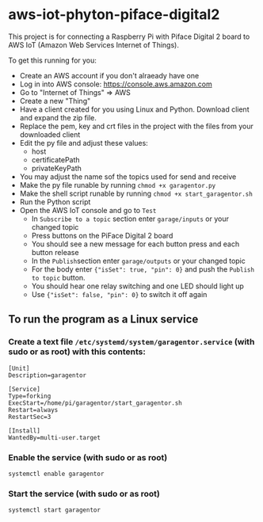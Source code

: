 # aws-iot-phyton-piface-digital2

This project is for connecting a Raspberry Pi with Piface Digital 2 board to AWS IoT (Amazon Web Services Internet of Things).

To get this running for you:

- Create an AWS account if you don't alraeady have one
- Log in into AWS console: https://console.aws.amazon.com
- Go to "Internet of Things" => AWS
- Create a new "Thing"
- Have a client created for you using Linux and Python. Download client and expand the zip file.
- Replace the pem, key and crt files in the project with the files from your downloaded client
- Edit the py file and adjust these values:
  - host
  - certificatePath 
  - privateKeyPath 
- You may adjust the name sof the topics used for send and receive
- Make the py file runable by running `chmod +x garagentor.py`
- Make the shell script runable by running `chmod +x start_garagentor.sh`
- Run the Python script
- Open the AWS IoT console and go to `Test`
  - In `Subscribe to a topic` section enter `garage/inputs` or your changed topic
  - Press buttons on the PiFace Digital 2 board
  - You should see a new message for each button press and each button release
  - In the `Publish`section enter `garage/outputs` or your changed topic
  - For the body enter `{"isSet": true, "pin": 0}` and push the `Publish to topic` button.
  - You should hear one relay switching and one LED should light up
  - Use `{"isSet": false, "pin": 0}` to switch it off again

## To run the program as a Linux service
### Create a text file `/etc/systemd/system/garagentor.service` (with sudo or as root) with this contents:

```
[Unit]
Description=garagentor

[Service]
Type=forking
ExecStart=/home/pi/garagentor/start_garagentor.sh
Restart=always
RestartSec=3

[Install]
WantedBy=multi-user.target
```
### Enable the service (with sudo or as root)
`systemctl enable garagentor`

### Start the service (with sudo or as root)
`systemctl start garagentor`
